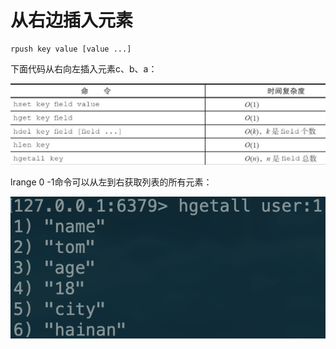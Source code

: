 # 从右边插入元素

```text
rpush key value [value ...]
```

下面代码从右向左插入元素c、b、a：

![](../../.gitbook/assets/image%20%2874%29.png)

lrange 0 -1命令可以从左到右获取列表的所有元素：

![](../../.gitbook/assets/image%20%2859%29.png)


